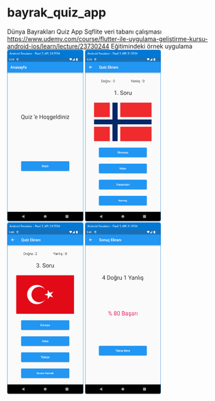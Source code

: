 # bayrak_quiz_app

Dünya Bayrakları Quiz App
Sqflite veri tabanı çalışması
https://www.udemy.com/course/flutter-ile-uygulama-gelistirme-kursu-android-ios/learn/lecture/23730244 Eğitimindeki örnek uygulama<BR>
<img src="https://github.com/VedatBiner/flutter-codes/blob/master/bayrak_quiz_app/screen_shots/img-01.png" height="400em"/>
<img src="https://github.com/VedatBiner/flutter-codes/blob/master/bayrak_quiz_app/screen_shots/img-02.png" height="400em"/>
<img src="https://github.com/VedatBiner/flutter-codes/blob/master/bayrak_quiz_app/screen_shots/img-03.png" height="400em"/>
<img src="https://github.com/VedatBiner/flutter-codes/blob/master/bayrak_quiz_app/screen_shots/img-04.png" height="400em"/>
